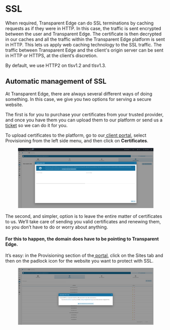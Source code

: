 # SSL

When required, Transparent Edge can do SSL terminations by caching requests as if they were in HTTP. In this case, the traffic is sent encrypted between the user and Transparent Edge. The certificate is then decrypted in our caches and all the traffic within the Transparent Edge platform is sent in HTTP. This lets us apply web caching technology to the SSL traffic. The traffic between Transparent Edge and the client's origin server can be sent in HTTP or HTTPS, at the client’s discretion.

By default, we use HTTP2 on tlsv1.2 and tlsv1.3.

## Automatic management of SSL

At Transparent Edge, there are always several different ways of doing something. In this case, we give you two options for serving a secure website.

The first is for you to purchase your certificates from your trusted provider, and once you have them you can upload them to our platform or send us a [ticket](<mailto:support@transparentedge.eu >) so we can do it for you.

To upload certificates to the platform, go to our[ client portal](https://dashboard.transparentcdn.com/), select Provisioning from the left side menu, and then click on **Certificates**.

<figure><img src="../../.gitbook/assets/image (106).png" alt=""><figcaption></figcaption></figure>

The second, and simpler, option is to leave the entire matter of certificates to us. We’ll take care of sending you valid certificates and renewing them, so you don’t have to do or worry about anything.

#### For this to happen, the domain does have to be pointing to Transparent Edge.

It’s easy: in the Provisioning section of the[ portal](https://dashboard.transparentcdn.com/), click on the Sites tab and then on the padlock icon for the website you want to protect with SSL.

<figure><img src="../../.gitbook/assets/image (62).png" alt=""><figcaption></figcaption></figure>


